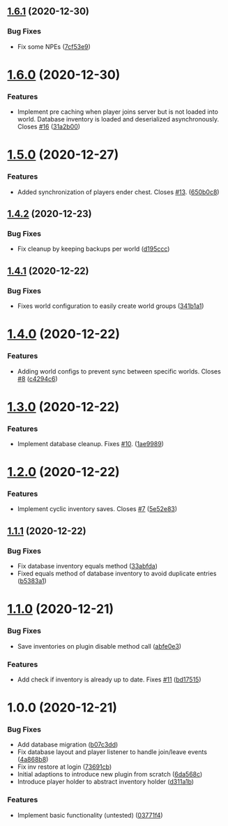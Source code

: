## [1.6.1](https://github.com/raidcraft/rcinventory/compare/v1.6.0...v1.6.1) (2020-12-30)


### Bug Fixes

* Fix some NPEs ([7cf53e9](https://github.com/raidcraft/rcinventory/commit/7cf53e9dec3a3f776de3ae8660c61c10b0f900d2))

# [1.6.0](https://github.com/raidcraft/rcinventory/compare/v1.5.0...v1.6.0) (2020-12-30)


### Features

* Implement pre caching when player joins server but is not loaded into world. Database inventory is loaded and deserialized asynchronously. Closes [#16](https://github.com/raidcraft/rcinventory/issues/16) ([31a2b00](https://github.com/raidcraft/rcinventory/commit/31a2b008f72a63a555d8b8a82306aa6eccf9ca57))

# [1.5.0](https://github.com/raidcraft/rcinventory/compare/v1.4.2...v1.5.0) (2020-12-27)


### Features

* Added synchronization of players ender chest. Closes [#13](https://github.com/raidcraft/rcinventory/issues/13). ([650b0c8](https://github.com/raidcraft/rcinventory/commit/650b0c85b5894b9b9df4bb812c74d55feb5cf6b9))

## [1.4.2](https://github.com/raidcraft/rcinventory/compare/v1.4.1...v1.4.2) (2020-12-23)


### Bug Fixes

* Fix cleanup by keeping backups per world ([d195ccc](https://github.com/raidcraft/rcinventory/commit/d195ccc3e5a03bcda1b9d8a95e570b88c18aad06))

## [1.4.1](https://github.com/raidcraft/rcinventory/compare/v1.4.0...v1.4.1) (2020-12-22)


### Bug Fixes

* Fixes world configuration to easily create world groups ([341b1a1](https://github.com/raidcraft/rcinventory/commit/341b1a192a9e0f783bab56f15cc9584ced19636a))

# [1.4.0](https://github.com/raidcraft/rcinventory/compare/v1.3.0...v1.4.0) (2020-12-22)


### Features

* Adding world configs to prevent sync between specific worlds. Closes [#8](https://github.com/raidcraft/rcinventory/issues/8) ([c4294c6](https://github.com/raidcraft/rcinventory/commit/c4294c6f6aebed0c44ca91d3ba19e46ebd779f50))

# [1.3.0](https://github.com/raidcraft/rcinventory/compare/v1.2.0...v1.3.0) (2020-12-22)


### Features

* Implement database cleanup. Fixes [#10](https://github.com/raidcraft/rcinventory/issues/10). ([1ae9989](https://github.com/raidcraft/rcinventory/commit/1ae99896e811fab8f79a82b3d68c583d926df911))

# [1.2.0](https://github.com/raidcraft/rcinventory/compare/v1.1.1...v1.2.0) (2020-12-22)


### Features

* Implement cyclic inventory saves. Closes [#7](https://github.com/raidcraft/rcinventory/issues/7) ([5e52e83](https://github.com/raidcraft/rcinventory/commit/5e52e83ac5661b36ce70b0fbae607a75dfabf38b))

## [1.1.1](https://github.com/raidcraft/rcinventory/compare/v1.1.0...v1.1.1) (2020-12-22)


### Bug Fixes

* Fix database inventory equals method ([33abfda](https://github.com/raidcraft/rcinventory/commit/33abfda71ecc7ac98d5c05202021597238175f5b))
* Fixed equals method of database inventory to avoid duplicate entries ([b5383a1](https://github.com/raidcraft/rcinventory/commit/b5383a1f168615e1a1ab8b556f610cecda94112d))

# [1.1.0](https://github.com/raidcraft/rcinventory/compare/v1.0.0...v1.1.0) (2020-12-21)


### Bug Fixes

* Save inventories on plugin disable method call ([abfe0e3](https://github.com/raidcraft/rcinventory/commit/abfe0e34dc15c44d9e7ef93837e2668e6828cc55))


### Features

* Add check if inventory is already up to date. Fixes [#11](https://github.com/raidcraft/rcinventory/issues/11) ([bd17515](https://github.com/raidcraft/rcinventory/commit/bd175152b570e3011dd6145d7720050c0d966606))

# 1.0.0 (2020-12-21)


### Bug Fixes

* Add database migration ([b07c3dd](https://github.com/raidcraft/rcinventory/commit/b07c3dd18461dab024e155b25d17242b071c7d5f))
* Fix database layout and player listener to handle join/leave events ([4a868b8](https://github.com/raidcraft/rcinventory/commit/4a868b8d0715481af15386ee206432f4e8b0749c))
* Fix inv restore at login ([73691cb](https://github.com/raidcraft/rcinventory/commit/73691cb1b042e9a06afee3eadbd1f2f91af83c38))
* Initial adaptions to introduce new plugin from scratch ([6da568c](https://github.com/raidcraft/rcinventory/commit/6da568ce967f6e1118fcdbe6fd02653e19e70d0f))
* Introduce player holder to abstract inventory holder ([d311a1b](https://github.com/raidcraft/rcinventory/commit/d311a1ba23aafea5a0c9c111d96befd7373ca447))


### Features

* Implement basic functionality (untested) ([03771f4](https://github.com/raidcraft/rcinventory/commit/03771f45c1526452d61e91953f0cec7b4f625d2d))
